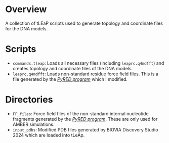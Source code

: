 # Overview 

A collection of tLEaP scripts used to generate topology and coordinate files for the DNA models.

# Scripts

* `commands.tleap`: Loads all necessary files (including `leaprc.q4mdfft`) and creates topology and coordinate files of the DNA models.
* `leaprc.q4mdfft`: Loads non-standard residue force field files. This is a file generated by the <cite>[PyRED program][1]</cite> which I modified.

# Directories

* `FF_files`: Force field files of the non-standard internal nucleotide fragments generated by the <cite>[PyRED program][1]</cite>. These are only used for AMBER simulations.
* `input_pdbs`: Modified PDB files generated by BIOVIA Discovery Studio 2024 which are loaded into tLeAp.

[1]: https://upjv.q4md-forcefieldtools.org/REDServer-Development/
